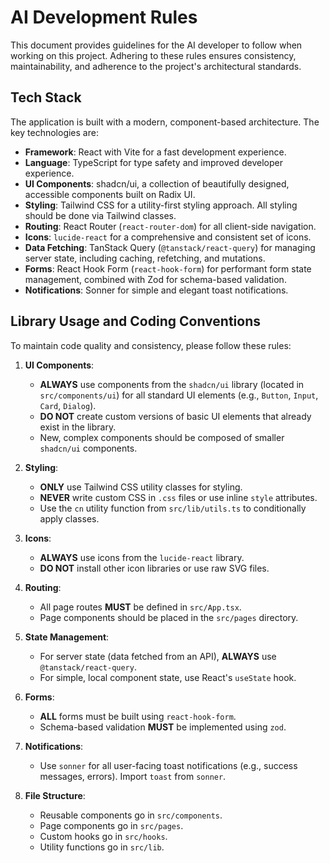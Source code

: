 # AI Development Rules

This document provides guidelines for the AI developer to follow when working on this project. Adhering to these rules ensures consistency, maintainability, and adherence to the project's architectural standards.

## Tech Stack

The application is built with a modern, component-based architecture. The key technologies are:

- **Framework**: React with Vite for a fast development experience.
- **Language**: TypeScript for type safety and improved developer experience.
- **UI Components**: shadcn/ui, a collection of beautifully designed, accessible components built on Radix UI.
- **Styling**: Tailwind CSS for a utility-first styling approach. All styling should be done via Tailwind classes.
- **Routing**: React Router (`react-router-dom`) for all client-side navigation.
- **Icons**: `lucide-react` for a comprehensive and consistent set of icons.
- **Data Fetching**: TanStack Query (`@tanstack/react-query`) for managing server state, including caching, refetching, and mutations.
- **Forms**: React Hook Form (`react-hook-form`) for performant form state management, combined with Zod for schema-based validation.
- **Notifications**: Sonner for simple and elegant toast notifications.

## Library Usage and Coding Conventions

To maintain code quality and consistency, please follow these rules:

1.  **UI Components**:
    - **ALWAYS** use components from the `shadcn/ui` library (located in `src/components/ui`) for all standard UI elements (e.g., `Button`, `Input`, `Card`, `Dialog`).
    - **DO NOT** create custom versions of basic UI elements that already exist in the library.
    - New, complex components should be composed of smaller `shadcn/ui` components.

2.  **Styling**:
    - **ONLY** use Tailwind CSS utility classes for styling.
    - **NEVER** write custom CSS in `.css` files or use inline `style` attributes.
    - Use the `cn` utility function from `src/lib/utils.ts` to conditionally apply classes.

3.  **Icons**:
    - **ALWAYS** use icons from the `lucide-react` library.
    - **DO NOT** install other icon libraries or use raw SVG files.

4.  **Routing**:
    - All page routes **MUST** be defined in `src/App.tsx`.
    - Page components should be placed in the `src/pages` directory.

5.  **State Management**:
    - For server state (data fetched from an API), **ALWAYS** use `@tanstack/react-query`.
    - For simple, local component state, use React's `useState` hook.

6.  **Forms**:
    - **ALL** forms must be built using `react-hook-form`.
    - Schema-based validation **MUST** be implemented using `zod`.

7.  **Notifications**:
    - Use `sonner` for all user-facing toast notifications (e.g., success messages, errors). Import `toast` from `sonner`.

8.  **File Structure**:
    - Reusable components go in `src/components`.
    - Page components go in `src/pages`.
    - Custom hooks go in `src/hooks`.
    - Utility functions go in `src/lib`.